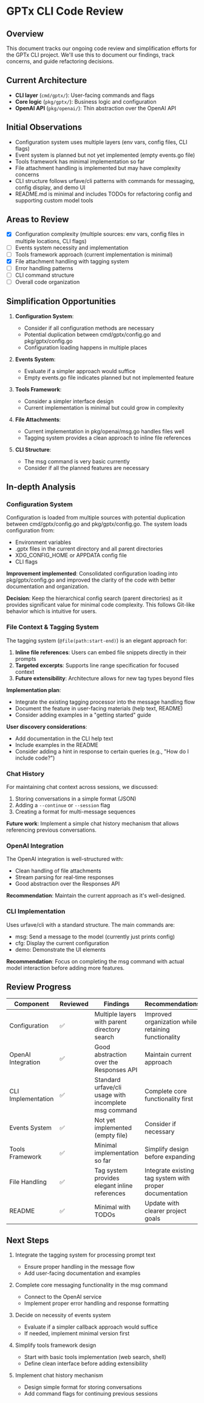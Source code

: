 # GPTx CLI Code Review

## Overview

This document tracks our ongoing code review and simplification efforts for the GPTx CLI project. We'll use this to document our findings, track concerns, and guide refactoring decisions.

## Current Architecture

- **CLI layer** (`cmd/gptx/`): User-facing commands and flags
- **Core logic** (`pkg/gptx/`): Business logic and configuration
- **OpenAI API** (`pkg/openai/`): Thin abstraction over the OpenAI API

## Initial Observations

- Configuration system uses multiple layers (env vars, config files, CLI flags)
- Event system is planned but not yet implemented (empty events.go file)
- Tools framework has minimal implementation so far
- File attachment handling is implemented but may have complexity concerns
- CLI structure follows urfave/cli patterns with commands for messaging, config display, and demo UI
- README.md is minimal and includes TODOs for refactoring config and supporting custom model tools

## Areas to Review

- [x] Configuration complexity (multiple sources: env vars, config files in multiple locations, CLI flags)
- [ ] Events system necessity and implementation
- [ ] Tools framework approach (current implementation is minimal)
- [x] File attachment handling with tagging system
- [ ] Error handling patterns
- [ ] CLI command structure
- [ ] Overall code organization

## Simplification Opportunities

1. **Configuration System**:
   - Consider if all configuration methods are necessary
   - Potential duplication between cmd/gptx/config.go and pkg/gptx/config.go
   - Configuration loading happens in multiple places

2. **Events System**:
   - Evaluate if a simpler approach would suffice
   - Empty events.go file indicates planned but not implemented feature

3. **Tools Framework**:
   - Consider a simpler interface design
   - Current implementation is minimal but could grow in complexity

4. **File Attachments**:
   - Current implementation in pkg/openai/msg.go handles files well
   - Tagging system provides a clean approach to inline file references

5. **CLI Structure**:
   - The msg command is very basic currently
   - Consider if all the planned features are necessary

## In-depth Analysis

### Configuration System
Configuration is loaded from multiple sources with potential duplication between cmd/gptx/config.go and pkg/gptx/config.go. The system loads configuration from:
- Environment variables
- .gptx files in the current directory and all parent directories
- XDG_CONFIG_HOME or APPDATA config file
- CLI flags

**Improvement implemented**: Consolidated configuration loading into pkg/gptx/config.go and improved the clarity of the code with better documentation and organization.

**Decision**: Keep the hierarchical config search (parent directories) as it provides significant value for minimal code complexity. This follows Git-like behavior which is intuitive for users.

### File Context & Tagging System
The tagging system (`@file(path:start-end)`) is an elegant approach for:

1. **Inline file references**: Users can embed file snippets directly in their prompts
2. **Targeted excerpts**: Supports line range specification for focused context
3. **Future extensibility**: Architecture allows for new tag types beyond files

**Implementation plan**:
- Integrate the existing tagging processor into the message handling flow
- Document the feature in user-facing materials (help text, README)
- Consider adding examples in a "getting started" guide

**User discovery considerations**:
- Add documentation in the CLI help text
- Include examples in the README
- Consider adding a hint in response to certain queries (e.g., "How do I include code?")

### Chat History
For maintaining chat context across sessions, we discussed:
1. Storing conversations in a simple format (JSON)
2. Adding a `--continue` or `--session` flag
3. Creating a format for multi-message sequences

**Future work**: Implement a simple chat history mechanism that allows referencing previous conversations.

### OpenAI Integration
The OpenAI integration is well-structured with:
- Clean handling of file attachments
- Stream parsing for real-time responses
- Good abstraction over the Responses API

**Recommendation**: Maintain the current approach as it's well-designed.

### CLI Implementation
Uses urfave/cli with a standard structure. The main commands are:
- msg: Send a message to the model (currently just prints config)
- cfg: Display the current configuration
- demo: Demonstrate the UI elements

**Recommendation**: Focus on completing the msg command with actual model interaction before adding more features.

## Review Progress

| Component          | Reviewed | Findings                                              | Recommendations                                         |
| ------------------ | -------- | ----------------------------------------------------- | ------------------------------------------------------- |
| Configuration      | ✅        | Multiple layers with parent directory search          | Improved organization while retaining functionality     |
| OpenAI Integration | ✅        | Good abstraction over the Responses API               | Maintain current approach                               |
| CLI Implementation | ✅        | Standard urfave/cli usage with incomplete msg command | Complete core functionality first                       |
| Events System      | ✅        | Not yet implemented (empty file)                      | Consider if necessary                                   |
| Tools Framework    | ✅        | Minimal implementation so far                         | Simplify design before expanding                        |
| File Handling      | ✅        | Tag system provides elegant inline references         | Integrate existing tag system with proper documentation |
| README             | ✅        | Minimal with TODOs                                    | Update with clearer project goals                       |

## Next Steps

1. Integrate the tagging system for processing prompt text
   - Ensure proper handling in the message flow
   - Add user-facing documentation and examples

2. Complete core messaging functionality in the msg command
   - Connect to the OpenAI service
   - Implement proper error handling and response formatting

3. Decide on necessity of events system
   - Evaluate if a simpler callback approach would suffice
   - If needed, implement minimal version first

4. Simplify tools framework design
   - Start with basic tools implementation (web search, shell)
   - Define clean interface before adding extensibility

5. Implement chat history mechanism
   - Design simple format for storing conversations
   - Add command flags for continuing previous sessions
